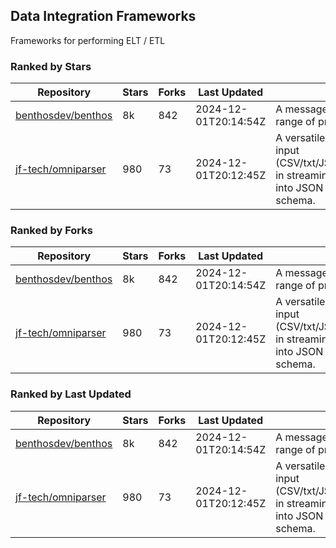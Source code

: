 ## Data Integration Frameworks

Frameworks for performing ELT / ETL

### Ranked by Stars

| Repository | Stars | Forks | Last Updated | Description | 
|------------|-------|-------|--------------|-------------|
| [benthosdev/benthos](https://github.com/benthosdev/benthos) | 8k | 842 | 2024-12-01T20:14:54Z |  A message streaming bridge between a range of protocols. |
| [jf-tech/omniparser](https://github.com/jf-tech/omniparser) | 980 | 73 | 2024-12-01T20:12:45Z |  A versatile ETL library that parses text input (CSV/txt/JSON/XML/EDI/X12/EDIFACT/etc) in streaming fashion and transforms data into JSON output using data-driven schema. |

### Ranked by Forks

| Repository | Stars | Forks | Last Updated | Description | 
|------------|-------|-------|--------------|-------------|
| [benthosdev/benthos](https://github.com/benthosdev/benthos) | 8k | 842 | 2024-12-01T20:14:54Z |  A message streaming bridge between a range of protocols. |
| [jf-tech/omniparser](https://github.com/jf-tech/omniparser) | 980 | 73 | 2024-12-01T20:12:45Z |  A versatile ETL library that parses text input (CSV/txt/JSON/XML/EDI/X12/EDIFACT/etc) in streaming fashion and transforms data into JSON output using data-driven schema. |

### Ranked by Last Updated

| Repository | Stars | Forks | Last Updated | Description | 
|------------|-------|-------|--------------|-------------|
| [benthosdev/benthos](https://github.com/benthosdev/benthos) | 8k | 842 | 2024-12-01T20:14:54Z |  A message streaming bridge between a range of protocols. |
| [jf-tech/omniparser](https://github.com/jf-tech/omniparser) | 980 | 73 | 2024-12-01T20:12:45Z |  A versatile ETL library that parses text input (CSV/txt/JSON/XML/EDI/X12/EDIFACT/etc) in streaming fashion and transforms data into JSON output using data-driven schema. |

